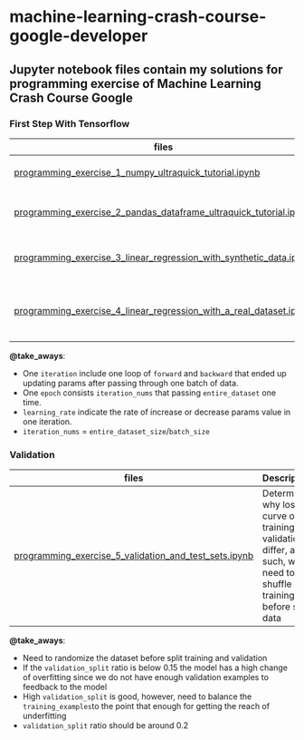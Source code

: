 # machine-learning-crash-course-google-developer
## Jupyter notebook files contain my solutions for programming exercise of Machine Learning Crash Course Google
### First Step With Tensorflow

| files | Description |
| --- | --- |
| [programming_exercise_1_numpy_ultraquick_tutorial.ipynb](first-step-with-tensor-flow/programming_exercise_1_numpy_ultraquick_tutorial.ipynb) | Quick tour go through numpy `np.arrange()` `np.random.randint()`|
| [programming_exercise_2_pandas_dataframe_ultraquick_tutorial.ipynb](programming_exercise_2_pandas_dataframe_ultraquick_tutorial.ipynb) |  Quick tour go through pandas dataframe `pd.DataFrame(data=df_data, columns=df_column_names)`|
| [programming_exercise_3_linear_regression_with_synthetic_data.ipynb](first-step-with-tensor-flow/programming_exercise_3_linear_regression_with_synthetic_data.ipynb) | Hyperparams tuning with synthetic dataset: `learning_rate`, `epochs`, `batch_size` |
| [programming_exercise_4_linear_regression_with_a_real_dataset.ipynb](first-step-with-tensor-flow/programming_exercise_4_linear_regression_with_a_real_dataset.ipynb) | Make prediction from trained model, find out correlated features with `median_house_value` for **linear regression** problem|

**@take_aways**:
- One `iteration` include one loop of  `forward` and `backward` that ended up updating params after passing through one batch of data. 
- One `epoch` consists `iteration_nums` that passing `entire_dataset` one time. 
- `learning_rate` indicate the rate of increase or decrease params value in one iteration.
- `iteration_nums` = `entire_dataset_size`/`batch_size`

### Validation

| files | Description |
| --- | --- |
| [programming_exercise_5_validation_and_test_sets.ipynb](validation/programming_exercise_5_validation_and_test_sets.ipynb) |Determine why loss curve of training and validation differ, as such, we need to shuffle training set before split data|

**@take_aways**:
- Need to randomize the dataset before split training and validation
- If the `validation_split` ratio is below 0.15 the model has a high change of overfitting since we do not have enough validation examples to feedback to the model
- High `validation_split` is good, however, need to balance the `training_examples`to the point that enough for getting the reach of underfitting
- `validation_split` ratio should be around 0.2
